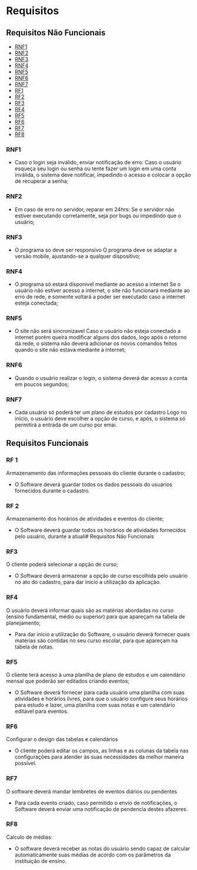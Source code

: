 # Requisitos
## Requisitos Não Funcionais
- [RNF1](#RNF1)
- [RNF2](#RNF2)
- [RNF3](#RNF3)
- [RNF4](#RNF4)
- [RNF5](#RNF5)
- [RNF6](#RNF6)
- [RNF7](#RNF7)
- [RF1](#RF1)
- [RF2](#RF2)
- [RF3](#RF3)
- [RF4](#RF4)
- [RF5](#RF5)
- [RF6](#RF6)
- [RF7](#RF7)
- [RF8](#RF8)
### RNF1
 * Caso o login seja inválido, enviar notificação de erro:
 Caso o usuário esqueça seu login ou senha ou tente fazer um login em uma conta inválida,
 o sistema deve notificar, impedindo o acesso e colocar a opção de recuperar a senha;

### RNF2
* Em caso de erro no servidor, reparar em 24hrs:
Se o servidor não estiver executando corretamente, seja por bugs ou impedindo que o
usuário;

### RNF3
* O programa so deve ser responsivo
O programa deve se adaptar a versão mobile, ajustando-se a qualquer dispositivo;

### RNF4
* O programa só estará disponivel mediante ao acesso a internet
Se o usuário não estiver acesso a internet, o site não funcionará mediante ao erro de rede,
e somente voltará a poder ser executado caso a internet esteja conectada;

### RNF5
* O site não será sincronizavel
Caso o usuário não esteja conectado a internet porém queira modificar alguns dos dados, logo após
o retorno da rede, o sistema não deverá adicionar os novos comandos feitos quando o site não estava mediante
a internet;

### RNF6
* Quando o usuário realizar o login, o sistema deverá dar acesso a conta em poucos segundos;

### RNF7
* Cada usuário só poderá ter um plano de estudos por cadastro
Logo no início, o usuário deve escolher a opção de curso, e após, o sistema
só permitirá a entrada de um curso por emai.

## Requisitos Funcionais

### RF 1
Armazenamento das informações pessoais do cliente durante o cadastro;
  * O Software deverá guardar todos os dados pessoais do usuários fornecidos durante o cadastro.

### RF 2
Armazenamento dos horários de atividades e eventos do cliente;
  * O Software deverá guardar todos os horários de atividades fornecidos pelo usuário, durante a atuali# Requisitos Não Funcionais

### RF3
O cliente poderá selecionar a opção de curso;
  * O Software deverá armazenar a opção de curso escolhida pelo usuário no ato do cadastro, para dar inicio a utilização da aplicação.

### RF4
O usuário deverá informar quais são as matérias abordadas no curso (ensino fundamental, médio ou superior) para que apareçam na tabela de planejamento;
  * Para dar inicio a utilização do Software, o usuário deverá fornecer quais matérias são contidas no seu curso escolar, para que apareçam na tabela de notas.

### RF5
O cliente terá acesso à uma planilha de plano de estudos e um calendário mensal que poderão ser editados criando eventos;
  * O Software deverá fornecer para cada usuário uma planilha com suas atividades e horários livres, para que o usuário configure seus horários para estudo e lazer, uma planilha com suas notas e um calendário editável para eventos.

### RF6
Configurar o design das tabelas e calendários
  * O cliente poderá editar os campos, as linhas e as colunas da tabela nas configurações para atender às suas necessidades da melhor maneira possível.

### RF7
O software deverá mandar lembretes de eventos diários ou pendentes
  * Para cada evento criado, caso permitido o envio de notificações, o Software deverá enviar uma notificação de pendencia destes afazeres.

### RF8
Calculo de médias:
  * O software deverá receber as notas do usuário sendo capaz de calcular automaticamente suas médias de acordo com os parâmetros da instituição de ensino.
